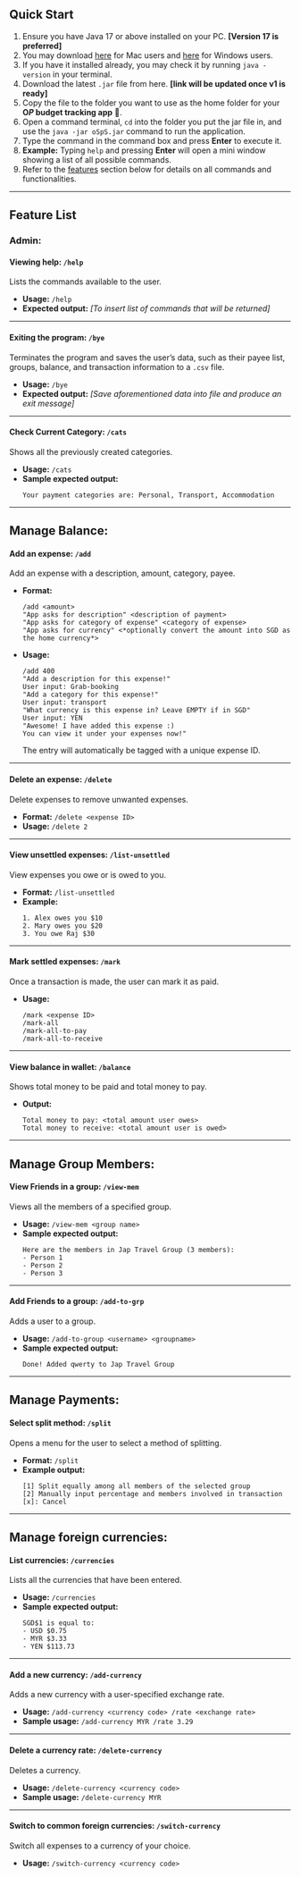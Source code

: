 ## Quick Start

1.  Ensure you have Java 17 or above installed on your PC. **[Version 17 is preferred]**
2.  You may download [here](https://se-education.org/guides/tutorials/javaInstallationMac.html) for Mac users and [here](https://www.oracle.com/sg/java/technologies/downloads/) for Windows users.
3.  If you have it installed already, you may check it by running `java -version` in your terminal.
4.  Download the latest `.jar` file from here. **[link will be updated once v1 is ready]**
5.  Copy the file to the folder you want to use as the home folder for your **O$P$ budget tracking app** 🙂.
6.  Open a command terminal, `cd` into the folder you put the jar file in, and use the `java -jar oSpS.jar` command to run the application.
7.  Type the command in the command box and press **Enter** to execute it.
8.  **Example:** Typing `help` and pressing **Enter** will open a mini window showing a list of all possible commands.
9.  Refer to the [features](https://docs.google.com/document/d/125Cg7wzuc4XFo3wsziwL2f64KN1uUfvFL5dIm6IQrSk/edit?tab=t.xl7ogrtj0a5q#heading=h.61o02m6y9xrc) section below for details on all commands and functionalities.

---

## Feature List

### Admin:

#### Viewing help: `/help`
Lists the commands available to the user.
- **Usage:** `/help`
- **Expected output:** *[To insert list of commands that will be returned]*

---

#### Exiting the program: `/bye`
Terminates the program and saves the user’s data, such as their payee list, groups, balance, and transaction information to a `.csv` file.
- **Usage:** `/bye`
- **Expected output:** *[Save aforementioned data into file and produce an exit message]*

---

#### Check Current Category: `/cats`
Shows all the previously created categories.
- **Usage:** `/cats`
- **Sample expected output:**
  ```
  Your payment categories are: Personal, Transport, Accommodation
  ```

---

## Manage Balance:

#### Add an expense: `/add`
Add an expense with a description, amount, category, payee.

- **Format:**
  ```
  /add <amount>
  "App asks for description" <description of payment>
  "App asks for category of expense" <category of expense>
  "App asks for currency" <*optionally convert the amount into SGD as the home currency*>
  ```

- **Usage:**
  ```
  /add 400
  "Add a description for this expense!"
  User input: Grab-booking
  "Add a category for this expense!"
  User input: transport
  "What currency is this expense in? Leave EMPTY if in SGD"
  User input: YEN
  "Awesome! I have added this expense :)
  You can view it under your expenses now!"
  ```
  The entry will automatically be tagged with a unique expense ID.

---

#### Delete an expense: `/delete`
Delete expenses to remove unwanted expenses.
- **Format:** `/delete <expense ID>`
- **Usage:** `/delete 2`

---

#### View unsettled expenses: `/list-unsettled`
View expenses you owe or is owed to you.
- **Format:** `/list-unsettled`
- **Example:**
  ```
  1. Alex owes you $10
  2. Mary owes you $20
  3. You owe Raj $30
  ```

---

#### Mark settled expenses: `/mark`
Once a transaction is made, the user can mark it as paid.

- **Usage:**
  ```
  /mark <expense ID>
  /mark-all
  /mark-all-to-pay
  /mark-all-to-receive
  ```

---

#### View balance in wallet: `/balance`
Shows total money to be paid and total money to pay.
- **Output:**
  ```
  Total money to pay: <total amount user owes>
  Total money to receive: <total amount user is owed>
  ```

---

## Manage Group Members:

#### View Friends in a group: `/view-mem`
Views all the members of a specified group.
- **Usage:** `/view-mem <group name>`
- **Sample expected output:**
  ```
  Here are the members in Jap Travel Group (3 members):
  - Person 1
  - Person 2
  - Person 3
  ```

---

#### Add Friends to a group: `/add-to-grp`
Adds a user to a group.
- **Usage:** `/add-to-group <username> <groupname>`
- **Sample expected output:**
  ```
  Done! Added qwerty to Jap Travel Group
  ```

---

## Manage Payments:

#### Select split method: `/split`
Opens a menu for the user to select a method of splitting.
- **Format:** `/split`
- **Example output:**
  ```
  [1] Split equally among all members of the selected group
  [2] Manually input percentage and members involved in transaction
  [x]: Cancel
  ```

---

## Manage foreign currencies:

#### List currencies: `/currencies`
Lists all the currencies that have been entered.
- **Usage:** `/currencies`
- **Sample expected output:**
  ```
  SGD$1 is equal to:
  - USD $0.75
  - MYR $3.33
  - YEN $113.73
  ```

---

#### Add a new currency: `/add-currency`
Adds a new currency with a user-specified exchange rate.
- **Usage:** `/add-currency <currency code> /rate <exchange rate>`
- **Sample usage:** `/add-currency MYR /rate 3.29`

---

#### Delete a currency rate: `/delete-currency`
Deletes a currency.
- **Usage:** `/delete-currency <currency code>`
- **Sample usage:** `/delete-currency MYR`

---

#### Switch to common foreign currencies: `/switch-currency`
Switch all expenses to a currency of your choice.
- **Usage:** `/switch-currency <currency code>`






